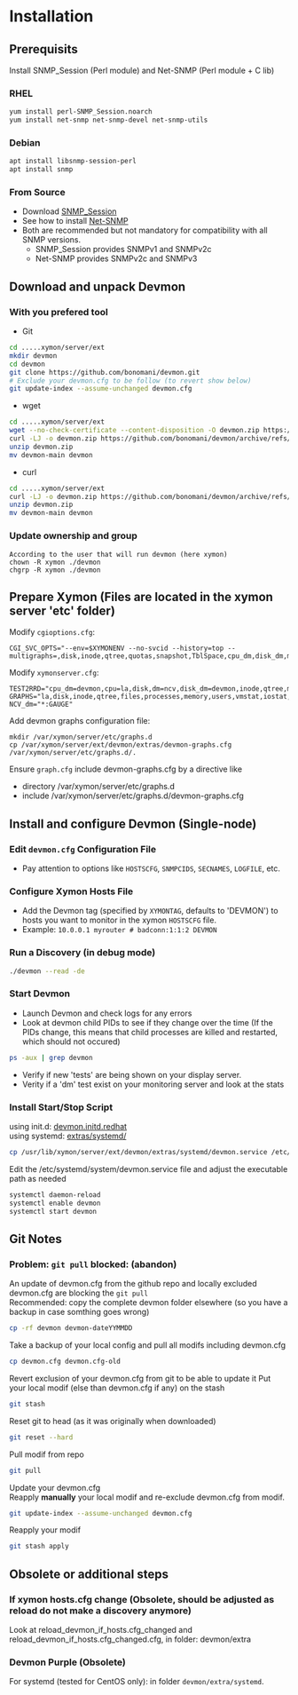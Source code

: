 <!DOCTYPE markdown>
# Installation
## Prerequisits
Install SNMP_Session (Perl module) and Net-SNMP (Perl module + C lib)

### RHEL 

```bash
yum install perl-SNMP_Session.noarch
yum install net-snmp net-snmp-devel net-snmp-utils
```

### Debian

```bash
apt install libsnmp-session-perl
apt install snmp
```

### From Source
- Download [SNMP_Session](https://github.com/sleinen/snmp-session)
- See how to install [Net-SNMP](http://www.net-snmp.org)
- Both are recommended but not mandatory for compatibility with all SNMP versions.
  - SNMP_Session provides SNMPv1 and SNMPv2c 
  - Net-SNMP provides SNMPv2c and SNMPv3 

## Download and unpack Devmon
### With you prefered tool
- Git
```bash
cd .....xymon/server/ext
mkdir devmon
cd devmon
git clone https://github.com/bonomani/devmon.git
# Exclude your devmon.cfg to be follow (to revert show below)
git update-index --assume-unchanged devmon.cfg
```

- wget
```bash
cd .....xymon/server/ext
wget --no-check-certificate --content-disposition -O devmon.zip https://github.com/bonomani/devmon/archive/refs/heads/main.zip
curl -LJ -o devmon.zip https://github.com/bonomani/devmon/archive/refs/heads/main.zip
unzip devmon.zip
mv devmon-main devmon
```

- curl
```bash
cd .....xymon/server/ext
curl -LJ -o devmon.zip https://github.com/bonomani/devmon/archive/refs/heads/main.zip
unzip devmon.zip
mv devmon-main devmon 
```

### Update ownership and group
```
According to the user that will run devmon (here xymon)
chown -R xymon ./devmon
chgrp -R xymon ./devmon
```

## Prepare Xymon (Files are located in the xymon server 'etc' folder)
Modify `cgioptions.cfg`:
```
CGI_SVC_OPTS="--env=$XYMONENV --no-svcid --history=top --multigraphs=,disk,inode,qtree,quotas,snapshot,TblSpace,cpu_dm,disk_dm,mem_dm,if_col,if_dsc,if_err,if_load,fans,temp"
```
Modify `xymonserver.cfg`:
```
TEST2RRD="cpu_dm=devmon,cpu=la,disk,dm=ncv,disk_dm=devmon,inode,qtree,memory,mem_dm=devmon,$PINGCOLUMN=tcp,http=tcp,dns=tcp,dig=tcp,time=ntpstat,vmstat,iostat,netstat,temperature,apache,bind,sendmail,mailq,nmailq=mailq,socks,bea,iishealth,citrix,bbgen,bbtest,bbproxy,hobbitd,files,procs=processes,ports,clock,lines,deltalines,ops,stats,cifs,JVM,JMS,HitCache,Session,JDBCConn,ExecQueue,JTA,TblSpace,RollBack,MemReq,InvObj,snapmirr,snaplist,snapshot,cpul=devmon,if_col=devmon,if_dsc=devmon,if_err=devmon,if_load=devmon,temp=devmon,paging,mdc,mdchitpct,cics,dsa,getvis,maxuser,nparts,xymongen,xymonnet,xymonproxy,xymond"
GRAPHS="la,disk,inode,qtree,files,processes,memory,users,vmstat,iostat,tcp.http,tcp,ncv,netstat,ifstat,mrtg::1,ports,temperature,ntpstat,apache,bind,sendmail,mailq,socks,bea,iishealth,citrix,bbgen,bbtest,bbproxy,hobbitd,clock,lines,deltalines,ops,stats,cifs,JVM,JMS,HitCache,Session,JDBCConn,ExecQueue,JTA,TblSpace,RollBack,MemReq,InvObj,snapmirr,snaplist,snapshot,devmon::1,cpu_dm,disk_dm,if_col,if_dsc,if_err,if_load,mem_dm,temp,paging,mdc,mdchitpct,cics,dsa,getvis,maxuser,nparts,xymongen,xymonnet,xymonproxy,xymond"
NCV_dm="*:GAUGE"
```
Add devmon graphs configuration file:
```
mkdir /var/xymon/server/etc/graphs.d
cp /var/xymon/server/ext/devmon/extras/devmon-graphs.cfg /var/xymon/server/etc/graphs.d/.
```
Ensure `graph.cfg` include devmon-graphs.cfg by a directive like
- directory /var/xymon/server/etc/graphs.d
- include /var/xymon/server/etc/graphs.d/devmon-graphs.cfg

## Install and configure Devmon (Single-node)

### Edit `devmon.cfg` Configuration File 
- Pay attention to options like `HOSTSCFG`, `SNMPCIDS`, `SECNAMES`, `LOGFILE`, etc.

### Configure Xymon Hosts File
- Add the Devmon tag (specified by `XYMONTAG`, defaults to 'DEVMON') to hosts you want to monitor in the xymon `HOSTSCFG` file.
- Example: `10.0.0.1 myrouter # badconn:1:1:2 DEVMON`

### Run a Discovery (in debug mode)
```bash
./devmon --read -de 
```

### Start Devmon
- Launch Devmon and check logs for any errors
- Look at devmon child PIDs to see if they change over the time  (If the PIDs change, this means that child processes are killed and restarted, which should not occured)
```bash
ps -aux | grep devmon
```
- Verify if new 'tests' are being shown on your display server.
- Verity if a 'dm' test exist on your monitoring server and look at the stats

### Install Start/Stop Script
using init.d: [devmon.initd.redhat](/extras/devmon.initd.redhat)   
using systemd: [extras/systemd/](/extras/systemd/)
```bash
cp /usr/lib/xymon/server/ext/devmon/extras/systemd/devmon.service /etc/systemd/system/devmon.service
```
Edit the /etc/systemd/system/devmon.service file and adjust the executable path as needed
```bash
systemctl daemon-reload
systemctl enable devmon
systemctl start devmon
```

## Git Notes
### Problem: `git pull` blocked: (abandon)
An update of devmon.cfg from the github repo and locally excluded devmon.cfg are blocking the `git pull`  
Recommended: copy the complete devmon folder elsewhere (so you have a backup in case somthing goes wrong)  
```bash
cp -rf devmon devmon-dateYYMMDD
```

Take a backup of your local config and pull all modifs including devmon.cfg  
```bash
cp devmon.cfg devmon.cfg-old
```

Revert exclusion of your devmon.cfg from git to be able to update it
Put your local modif (else than devmon.cfg if any) on the stash
```bash
git stash 
```

Reset git to head (as it was originally when downloaded)
```bash
git reset --hard
```

Pull modif from repo
```bash
git pull
```

Update your devmon.cfg  
Reapply **manually** your local modif and re-exclude devmon.cfg from modif.
```bash
git update-index --assume-unchanged devmon.cfg
```
Reapply your modif
```bash
git stash apply
```

## Obsolete or additional steps 

### If xymon hosts.cfg change (Obsolete, should be adjusted as reload do not make a discovery anymore)
Look at reload_devmon_if_hosts.cfg_changed and reload_devmon_if_hosts.cfg_changed.cfg, in folder: devmon/extra

### Devmon Purple (Obsolete)
For systemd (tested for CentOS only): in folder `devmon/extra/systemd`.





